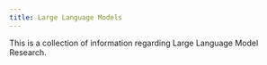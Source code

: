 ```yaml
---
title: Large Language Models
---
```


This is a collection of information regarding Large Language Model Research.

